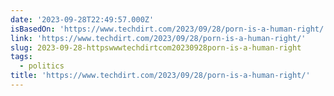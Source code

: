 ```yaml
---
date: '2023-09-28T22:49:57.000Z'
isBasedOn: 'https://www.techdirt.com/2023/09/28/porn-is-a-human-right/'
link: 'https://www.techdirt.com/2023/09/28/porn-is-a-human-right/'
slug: 2023-09-28-httpswwwtechdirtcom20230928porn-is-a-human-right
tags:
  - politics
title: 'https://www.techdirt.com/2023/09/28/porn-is-a-human-right/'
---
```


